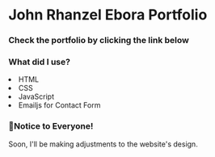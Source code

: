 # John Rhanzel Ebora Portfolio
 
<h3>Check the portfolio by clicking the link below</h3>

<h3>What did I use?</h3>
<li>HTML</li>
<li>CSS</li>
<li>JavaScript</li>
<li>Emailjs for Contact Form</li>

<h3>📌Notice to Everyone!</h3>
<p>Soon, I'll be making adjustments to the website's design.</p>
